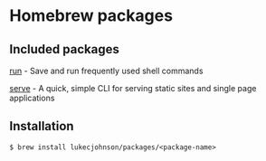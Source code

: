 # Homebrew packages

## Included packages

[run](https://github.com/lukecjohnson/run) - Save and run frequently used shell commands

[serve](https://github.com/lukecjohnson/serve) - A quick, simple CLI for serving static sites and single page applications


## Installation

```
$ brew install lukecjohnson/packages/<package-name>
```
